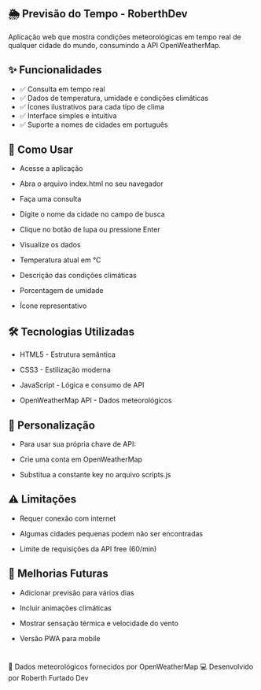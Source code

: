 ## 🌦️ Previsão do Tempo - RoberthDev

Aplicação web que mostra condições meteorológicas em tempo real de qualquer cidade do mundo, consumindo a API OpenWeatherMap.

## ✨ Funcionalidades
- ✅ Consulta em tempo real
- ✅ Dados de temperatura, umidade e condições climáticas
- ✅ Ícones ilustrativos para cada tipo de clima
- ✅ Interface simples e intuitiva
- ✅ Suporte a nomes de cidades em português

## 🚀 Como Usar

- Acesse a aplicação

- Abra o arquivo index.html no seu navegador

- Faça uma consulta

- Digite o nome da cidade no campo de busca

- Clique no botão de lupa ou pressione Enter

- Visualize os dados

- Temperatura atual em °C

- Descrição das condições climáticas

- Porcentagem de umidade

- Ícone representativo

## 🛠️ Tecnologias Utilizadas

- HTML5 - Estrutura semântica

- CSS3 - Estilização moderna

- JavaScript - Lógica e consumo de API

- OpenWeatherMap API - Dados meteorológicos

## 🔧 Personalização

- Para usar sua própria chave de API:

- Crie uma conta em OpenWeatherMap

- Substitua a constante key no arquivo scripts.js

## ⚠️ Limitações

- Requer conexão com internet

- Algumas cidades pequenas podem não ser encontradas

- Limite de requisições da API free (60/min)

## 🌟 Melhorias Futuras

- Adicionar previsão para vários dias

- Incluir animações climáticas

- Mostrar sensação térmica e velocidade do vento

- Versão PWA para mobile

#
📡 Dados meteorológicos fornecidos por OpenWeatherMap
💻 Desenvolvido por Roberth Furtado Dev